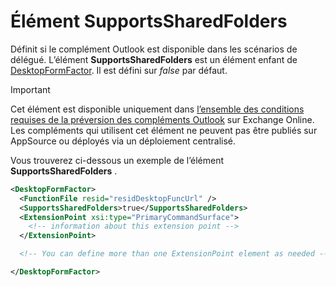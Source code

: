 # <a name="supportssharedfolders-element"></a>Élément SupportsSharedFolders

Définit si le complément Outlook est disponible dans les scénarios de délégué. L’élément **SupportsSharedFolders** est un élément enfant de [DesktopFormFactor](desktopformfactor.md). Il est défini sur *false* par défaut.

> [!IMPORTANT]
> Cet élément est disponible uniquement dans [l’ensemble des conditions requises de la préversion des compléments Outlook](../objectmodel/preview-requirement-set/outlook-requirement-set-preview.md)  sur Exchange Online. Les compléments qui utilisent cet élément ne peuvent pas être publiés sur AppSource ou déployés via un déploiement centralisé.

Vous trouverez ci-dessous un exemple de l’élément **SupportsSharedFolders** .

```XML
<DesktopFormFactor>
  <FunctionFile resid="residDesktopFuncUrl" />
  <SupportsSharedFolders>true</SupportsSharedFolders>
  <ExtensionPoint xsi:type="PrimaryCommandSurface">
    <!-- information about this extension point -->
  </ExtensionPoint>

  <!-- You can define more than one ExtensionPoint element as needed -->

</DesktopFormFactor>
```
